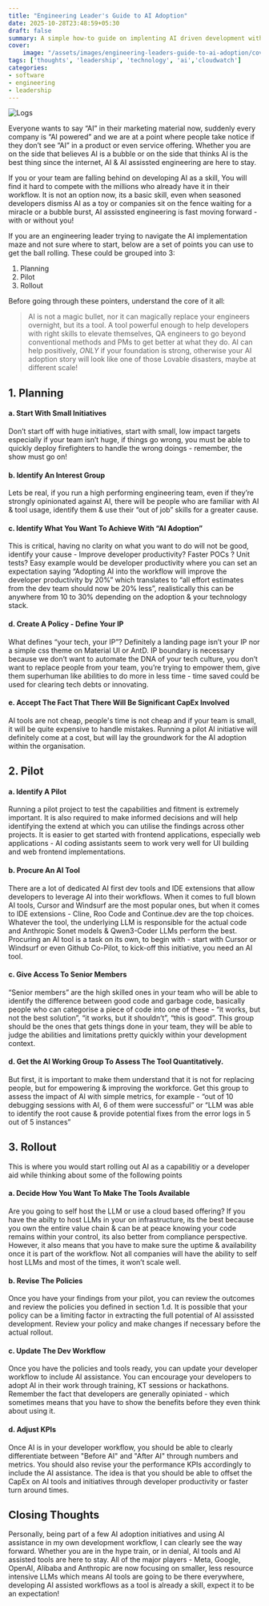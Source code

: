 ```yaml
---
title: "Engineering Leader's Guide to AI Adoption"
date: 2025-10-28T23:48:59+05:30
draft: false
summary: A simple how-to guide on implenting AI driven development within high performing teams
cover:
    image: "/assets/images/engineering-leaders-guide-to-ai-adoption/cover.jpg"
tags: ['thoughts', 'leadership', 'technology', 'ai','cloudwatch']
categories:
- software
- engineering
- leadership
---
```


![Logs](/assets/images/engineering-leaders-guide-to-ai-adoption/cover.jpg "Engineering Leader's Guide to AI Adoption")

Everyone wants to say “AI” in their marketing material now, suddenly every company is “AI powered” and we are at a point where people take notice if they don’t see “AI” in a product or even service offering. Whether you are on the side that believes AI is a bubble or on the side that thinks AI is the best thing since the internet, AI & AI assissted engineering are here to stay.

If you or your team are falling behind on developing AI as a skill, You will find it hard to compete with the millions who already have it in their workflow. It is not an option now, its a basic skill, even when seasoned developers dismiss AI as a toy or companies sit on the fence waiting for a miracle or a bubble burst, AI assissted engineering is fast moving forward - with or without you!

If you are an engineering leader trying to navigate the AI implementation maze and not sure where to start, below are a set of points you can use to get the ball rolling. These could be grouped into 3:

1. Planning
2. Pilot
3. Rollout

Before going through these pointers, understand the core of it all: 

>AI is not a magic bullet, nor it can magically replace your engineers overnight, but its a tool. A tool powerful enough to help developers with right skills to elevate themselves, QA engineers to go beyond conventional methods and PMs to get better at what they do. AI can help positively, *ONLY* if your foundation is strong, otherwise your AI adoption story will look like one of those Lovable disasters, maybe at different scale!


## 1. Planning

#### a. Start With Small Initiatives
Don’t start off with huge initiatives, start with small, low impact targets especially if your team isn’t huge, if things go wrong, you must be able to quickly deploy firefighters to handle the wrong doings - remember, the show must go on!

#### b. Identify An Interest Group
Lets be real, if you run a high performing engineering team, even if they’re strongly opinionated against AI, there will be people who are familiar with AI & tool usage, identify them & use their “out of job” skills for a greater cause.

#### c. Identify What You Want To Achieve With “AI Adoption”
This is critical, having no clarity on what you want to do will not be good, identify your cause - Improve developer productivity? Faster POCs ? Unit tests? Easy example would be developer productivity where you can set an expectation saying “Adopting AI into the workflow will improve the developer productivity by 20%” which translates to “all effort estimates from the dev team should now be 20% less”, realistically this can be anywhere from 10 to 30% depending on the adoption & your technology stack.

#### d. Create A Policy - Define Your IP
What defines “your tech, your IP”? Definitely a landing page isn’t your IP nor a simple css theme on Material UI or AntD. IP boundary is necessary because we don’t want to automate the DNA of your tech culture, you don’t want to replace people from your team, you’re trying to empower them, give them superhuman like abilities to do more in less time - time saved could be used for clearing tech debts or innovating.

#### e. Accept The Fact That There Will Be Significant CapEx Involved
AI tools are not cheap, people's time is not cheap and if your team is small, it will be quite expensive to handle mistakes. Running a pilot AI initiative will definitely come at a cost, but will lay the groundwork for the AI adoption within the organisation.

## 2. Pilot

#### a. Identify A Pilot
Running a pilot project to test the capabilities and fitment is extremely important. It is also required to make informed decisions and  will help identifying the extend at which you can utilise the findings across other projects. It is easier to get started with frontend applications, especially web applications - AI coding assistants seem to work very well for UI building and web frontend implementations.

#### b. Procure An AI Tool
There are a lot of dedicated AI first dev tools and IDE extensions that allow developers to leverage AI into their workflows. When it comes to full blown AI tools, Cursor and Windsurf are the most popular ones, but when it comes to IDE extensions - Cline, Roo Code and Continue.dev are the top choices. Whatever the tool, the underlying LLM is responsible for the actual code and Anthropic Sonet models & Qwen3-Coder LLMs perform the best. Procuring an AI tool is a task on its own, to begin with - start with Cursor or Windsurf or even Github Co-Pilot, to kick-off this initiative, you need an AI tool.

#### c. Give Access To Senior Members
“Senior members” are the high skilled ones in your team who will be able to identify the difference between good code and garbage code, basically people who can categorise a piece of code into one of these -  “it works, but not the best solution”, “it works, but it shouldn’t”, “this is good”. This group should be the ones that gets things done in your team, they will be able to judge the abilities and limitations pretty quickly within your development context.

#### d. Get the AI Working Group To Assess The Tool Quantitatively.
But first, it is important to make them understand that it is not for replacing people, but for empowering & improving the workforce. Get this group to assess the impact of AI with simple metrics, for example - “out of 10 debugging sessions with AI, 6 of them were successful” or “LLM was able to identify the root cause & provide potential fixes from the error logs in 5 out of 5 instances”

## 3. Rollout
This is where you would start rolling out AI as a capabilitiy or a developer aid while thinking about some of the following points

#### a. Decide How You Want To Make The Tools Available
Are you going to self host the LLM or use a cloud based offering? If you have the abilty to host LLMs in your on infrastructure, its the best because you own the entire value chain & can be at peace knowing your code remains within your control, its also better from compliance perspective. However, it also means that you have to make sure the uptime & availability once it is part of the workflow. Not all companies will have the ability to self host LLMs and most of the times, it won’t scale well.

#### b. Revise The Policies
Once you have your findings from your pilot, you can review the outcomes and review the policies you defined in section 1.d. It is possible that your policy can be a limiting factor in extracting the full potential of AI assissted development. Review your policy and make changes if necessary before the actual rollout.

#### c. Update The Dev Workflow
Once you have the policies and tools ready, you can update your developer workflow to include AI assistance. You can encourage your developers to adopt AI in their work through training, KT sessions or hackathons. Remember the fact that developers are generally opiniated - which sometimes means that you have to show the benefits before they even think about using it. 

#### d. Adjust KPIs
Once AI is in your developer workflow, you should be able to clearly differentiate between "Before AI" and "After AI" through numbers and metrics. You should also revise your the performance KPIs accordingly to include the AI assistance. The idea is that you should be able to offset the CapEx on AI tools and initiatives through developer productivity or faster turn around times.

## Closing Thoughts
Personally, being part of a few AI adoption initiatives and using AI assistance in my own development workflow, I can clearly see the way forward. Whether you are in the hype train, or in denial, AI tools and AI assisted tools are here to stay. All of the major players - Meta, Google, OpenAI, Alibaba and Anthropic are now focusing on smaller, less resource intensive LLMs which means AI tools are going to be there everywhere, developing AI assisted workflows as a tool is already a skill, expect it to be an expectation!
